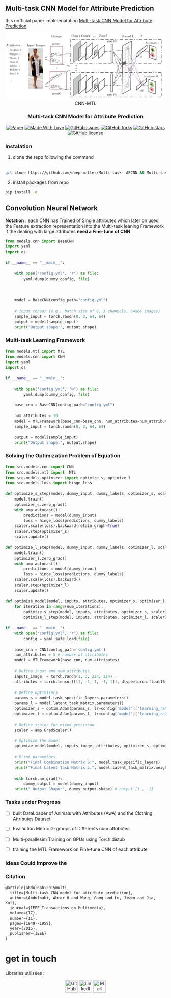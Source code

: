## Multi-task CNN Model for Attribute Prediction
this unfficial paper implmenatation [Multi-task CNN Model for Attribute Prediction](https://arxiv.org/pdf/1601.00400)  



<div align="center">    

<div align="center">
    <img src="./assets/figure.png"/></br>
    <figcaption>CNN-MTL </figcaption>
</div>
 
### Multi-task CNN Model for Attribute Prediction

[![Paper](http://img.shields.io/badge/paper-arxiv.1001.2234-B31B1B.svg)](https://academic.oup.com/bib/article/23/1/bbab545/6489100)
[![Made With Love](https://img.shields.io/badge/Made%20With-Love-orange.svg)](https://github.com/PaperWeek/Multi-task--APCNN)
[![GitHub issues](https://img.shields.io/github/issues/PaperWeek/Multi-task--APCNN)](https://github.com/PaperWeek/Multi-task--APCNN/issues) 
[![GitHub forks](https://img.shields.io/github/forks/PaperWeek/Multi-task--APCNN)](https://github.com/PaperWeek/Multi-task--APCNN/network) 
[![GitHub stars](https://img.shields.io/github/stars/PaperWeek/Multi-task--APCNN)](https://github.com/PaperWeek/Multi-task--APCNN/stargazers)
[![GitHub license](https://img.shields.io/github/license/youness-elbrag/AdapterLoRa)](https://github.com/PaperWeek/Multi-task--APCNN/blob/master/LICENSE)
<!--
ARXIV   
[![Paper](http://img.shields.io/badge/arxiv-math.co:1480.1111-B31B1B.svg)](https://www.nature.com/articles/nature14539)
-->
<!--  
Conference   
-->   
</div>

### Instalation 

1. clone the repo following the command 

```bash

git clone https://github.com/deep-matter/Multi-task--APCNN && Multi-task--APCNN
```

2. install packages from repo 

```bash 
pip install -e
```

## Convolution Neural Network 

**Notation** : each CNN has Trained of Single attributes which later on used the Feature extraction representation into the Multi-task leaning Framework if the dealing with large attributes **need a Fine-tune of CNN**


```python 
from models.cnn import BaseCNN
import yaml 
import os

if __name__ == "__main__":
    
    with open("config.yml", 'r') as file:
        yaml.dump(dummy_config, file)



    model = BaseCNN(config_path="config.yml")

    # input tensor (e.g., batch size of 8, 3 channels, 64x64 images)
    sample_input = torch.randn(8, 3, 64, 64)
    output = model(sample_input)
    print("Output shape:", output.shape)
```  

### Multi-task Learning Framework 


```python 
from models.mtl import MTL
from models.cnn import CNN
import yaml 
import os

if __name__ == "__main__":

    with open("config.yml", 'w') as file:
        yaml.dump(dummy_config, file)

    base_cnn = BaseCNN(config_path="config.yml")

    num_attributes = 10
    model = MTLFramework(base_cnn=base_cnn, num_attributes=num_attributes)
    sample_input = torch.randn(8, 3, 64, 64)

    output = model(sample_input)
    print("Output shape:", output.shape) 

```

### Solving the Optimization Problem of Equation


```python 
from src.models.cnn import CNN
from src.models.mtl import  MTL
from src.models.optimizer import optimize_s, optimize_l
from src.models.loss import hinge_loss

def optimize_s_step(model, dummy_input, dummy_labels, optimizer_s, scaler):
    model.train()
    optimizer_s.zero_grad()
    with amp.autocast():
        predictions = model(dummy_input)
        loss = hinge_loss(predictions, dummy_labels)
    scaler.scale(loss).backward(retain_graph=True)
    scaler.step(optimizer_s)
    scaler.update()

def optimize_l_step(model, dummy_input, dummy_labels, optimizer_l, scaler):
    model.train()
    optimizer_l.zero_grad()
    with amp.autocast():
        predictions = model(dummy_input)
        loss = hinge_loss(predictions, dummy_labels)
    scaler.scale(loss).backward()
    scaler.step(optimizer_l)
    scaler.update()

def optimize_model(model, inputs, attributes, optimizer_s, optimizer_l, scaler, num_iterations):
    for iteration in range(num_iterations):
        optimize_s_step(model, inputs, attributes, optimizer_s, scaler)
        optimize_l_step(model, inputs, attributes, optimizer_l, scaler)

if __name__ == "__main__":
    with open('config.yml', 'r') as file:
        config = yaml.safe_load(file)

    base_cnn = CNN(config_path='config.yml')
    num_attributes = 5 # number of attributes
    model = MTLFramework(base_cnn, num_attributes)

    # Define input and num_attributes 
    inputs_image  = torch.randn(1, 3, 224, 224)
    attributes = torch.tensor([[1, -1, 1, -1, 1]], dtype=torch.float16)

    # Define optimizers
    params_s = model.task_specific_layers.parameters()
    params_l = model.latent_task_matrix.parameters()
    optimizer_s = optim.Adam(params_s, lr=config['model']['learning_rate_s'])
    optimizer_l = optim.Adam(params_l, lr=config['model']['learning_rate_l'])

    # Define scaler for mixed precision
    scaler = amp.GradScaler()

    # Optimize the model
    optimize_model(model, inputs_image, attributes, optimizer_s, optimizer_l, scaler, num_iterations=10)

    # Print parameters
    print("Final Combination Matrix S:", model.task_specific_layers)
    print("Final Latent Task Matrix L:", model.latent_task_matrix.weight)

    with torch.no_grad():
        dummy_output = model(dummy_input)
    print(" Output Shape:", dummy_output.shape) # output [1 , -1]
```


### Tasks under Progress 

- [ ] built DataLoader of Animals with Attributes (AwA) and the Clothing
Attributes Dataset
- [ ] Evalaution Metric G-groups of Differents num attributes
- [ ] Multi-parallesim Training on GPUs using Torch.distub
- [ ] training the MTL Framework on Fine-tune CNN of each attribute 


### Ideas Could Improve the 

### Citation   
```
@article{abdulnabi2015multi,
  title={Multi-task CNN model for attribute prediction},
  author={Abdulnabi, Abrar H and Wang, Gang and Lu, Jiwen and Jia, Kui},
  journal={IEEE Transactions on Multimedia},
  volume={17},
  number={11},
  pages={1949--1959},
  year={2015},
  publisher={IEEE}
}
```   

# get in touch

Libraries utilisées :
<p align="center">
  <a href="https://github.com/deep-matter" class="fancybox" ><img src="https://user-images.githubusercontent.com/63207451/97302854-e484da80-1859-11eb-9374-5b319ca51197.png" title="GitHub" width="40" height="40"></a>
  <a href="https://www.linkedin.com/in/youness-el-brag-b13628203/" class="fancybox" ><img src="https://user-images.githubusercontent.com/63207451/97303444-b2c04380-185a-11eb-8cfc-864c33a64e4b.png" title="LinkedIn" width="40" height="40"></a>
  <a href="mailto:younsselbrag@gmail.com" class="fancybox" ><img src="https://user-images.githubusercontent.com/63207451/97303543-cec3e500-185a-11eb-8adc-c1364e2054a9.png" title="Mail" width="40" height="40"></a>
</p>
